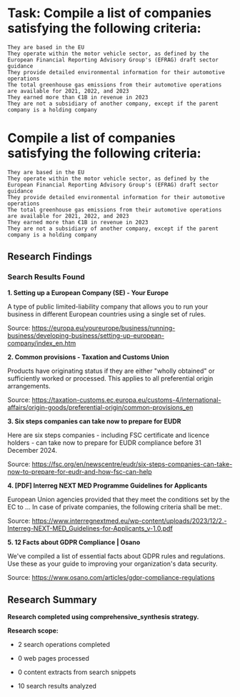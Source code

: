 # Task: Compile a list of companies satisfying the following criteria:
    They are based in the EU
    They operate within the motor vehicle sector, as defined by the European Financial Reporting Advisory Group's (EFRAG) draft sector guidance
    They provide detailed environmental information for their automotive operations
    The total greenhouse gas emissions from their automotive operations are available for 2021, 2022, and 2023
    They earned more than €1B in revenue in 2023
    They are not a subsidiary of another company, except if the parent company is a holding company

# Compile a list of companies satisfying the following criteria:
    They are based in the EU
    They operate within the motor vehicle sector, as defined by the European Financial Reporting Advisory Group's (EFRAG) draft sector guidance
    They provide detailed environmental information for their automotive operations
    The total greenhouse gas emissions from their automotive operations are available for 2021, 2022, and 2023
    They earned more than €1B in revenue in 2023
    They are not a subsidiary of another company, except if the parent company is a holding company

## Research Findings

### Search Results Found

**1. Setting up a European Company (SE) - Your Europe**

A type of public limited-liability company that allows you to run your business in different European countries using a single set of rules.

Source: https://europa.eu/youreurope/business/running-business/developing-business/setting-up-european-company/index_en.htm



**2. Common provisions - Taxation and Customs Union**

Products have originating status if they are either "wholly obtained" or sufficiently worked or processed. This applies to all preferential origin arrangements.

Source: https://taxation-customs.ec.europa.eu/customs-4/international-affairs/origin-goods/preferential-origin/common-provisions_en



**3. Six steps companies can take now to prepare for EUDR**

Here are six steps companies - including FSC certificate and licence holders - can take now to prepare for EUDR compliance before 31 December 2024.

Source: https://fsc.org/en/newscentre/eudr/six-steps-companies-can-take-now-to-prepare-for-eudr-and-how-fsc-can-help



**4. [PDF] Interreg NEXT MED Programme Guidelines for Applicants**

European Union agencies provided that they meet the conditions set by the EC to ... In case of private companies, the following criteria shall be met:.

Source: https://www.interregnextmed.eu/wp-content/uploads/2023/12/2.-Interreg-NEXT-MED_Guidelines-for-Applicants_v-1.0.pdf



**5. 12 Facts about GDPR Compliance | Osano**

We've compiled a list of essential facts about GDPR rules and regulations. Use these as your guide to improving your organization's data security.

Source: https://www.osano.com/articles/gdpr-compliance-regulations



## Research Summary

**Research completed using comprehensive_synthesis strategy.**


**Research scope:**

- 2 search operations completed

- 0 web pages processed

- 0 content extracts from search snippets

- 10 search results analyzed
